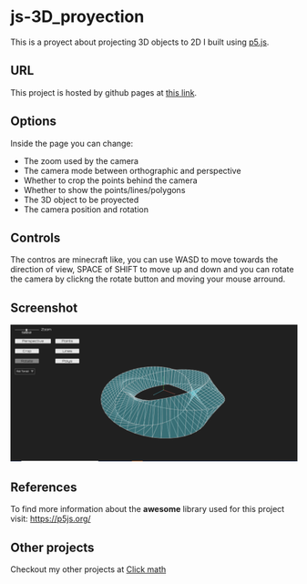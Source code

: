 # js-3D_proyection
This is a proyect about projecting 3D objects to 2D I built using <a href="https://p5js.org/">p5.js</a>.
## URL
This project is hosted by github pages at <a href="https://pabloqb2000.github.io/js-3D_proyection/">this link</a>.
## Options
Inside the page you can change:
- The zoom used by the camera
- The camera mode between orthographic and perspective
- Whether to crop the points behind the camera
- Whether to show the points/lines/polygons
- The 3D object to be proyected
- The camera position and rotation
## Controls
The contros are minecraft like, you can use WASD to move towards the direction of view, SPACE of SHIFT to move up and down and you can rotate the camera by clickng the rotate button and moving your mouse arround.
## Screenshot
<img src="imgs/screenshot01.png"></img>
## References
To find more information about the <b>awesome</b> library used for this project visit:
<a href="https://p5js.org/"> https://p5js.org/ </a>
## Other projects
Checkout my other projects at <a href="https://pabloqb2000.github.io/Click_math/">Click math</a>

